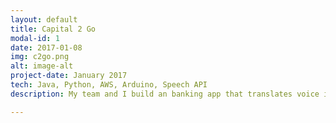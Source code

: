 ```yaml
---
layout: default
title: Capital 2 Go
modal-id: 1
date: 2017-01-08
img: c2go.png
alt: image-alt
project-date: January 2017
tech: Java, Python, AWS, Arduino, Speech API
description: My team and I build an banking app that translates voice into QR codes that improves the cash withdrawal process. I worked on building QR code generation and detection for an Arduino ATM. See the github repository <a href="https://github.com/kylefirst/Capital2Go" target="_blank">here</a>.

---
```


